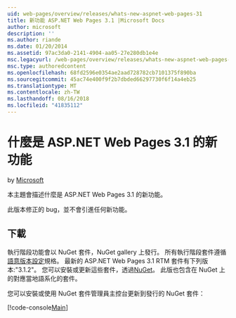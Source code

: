 ```yaml
---
uid: web-pages/overview/releases/whats-new-aspnet-web-pages-31
title: 新功能 ASP.NET Web Pages 3.1 |Microsoft Docs
author: microsoft
description: ''
ms.author: riande
ms.date: 01/20/2014
ms.assetid: 97ac3da0-2141-4904-aa05-27e280db1e4e
msc.legacyurl: /web-pages/overview/releases/whats-new-aspnet-web-pages-31
msc.type: authoredcontent
ms.openlocfilehash: 68fd2596e0354ae2aad728782cb7101375f890ba
ms.sourcegitcommit: 45ac74e400f9f2b7dbded66297730f6f14a4eb25
ms.translationtype: MT
ms.contentlocale: zh-TW
ms.lasthandoff: 08/16/2018
ms.locfileid: "41835112"
---
```

<a name="whats-new-in-aspnet-web-pages-31"></a>什麼是 ASP.NET Web Pages 3.1 的新功能
====================
by [Microsoft](https://github.com/microsoft)

本主題會描述什麼是 ASP.NET Web Pages 3.1 的新功能。

此版本修正的 bug，並不會引進任何新功能。

<a id="download"></a>
## <a name="download"></a>下載

執行階段功能會以 NuGet 套件，NuGet gallery 上發行。 所有執行階段套件遵循[語意版本設定](http://semver.org/)規格。 最新的 ASP.NET Web Pages 3.1 RTM 套件有下列版本:"3.1.2"。 您可以安裝或更新這些套件，透過[NuGet](http://www.nuget.org/packages/Microsoft.AspNet.WebPages/)。 此版也包含在 NuGet 上的對應當地語系化的套件。

您可以安裝或使用 NuGet 套件管理員主控台更新到發行的 NuGet 套件：

[!code-console[Main](whats-new-aspnet-web-pages-31/samples/sample1.cmd)]

